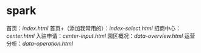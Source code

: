 # spark

首页：*index.html*
首页+（添加我常用的）：*index-select.html*
招商中心：*center.html*
入驻申请：*center-input.html*
园区概况：*data-overview.html*
运营分析：*data-operation.html*